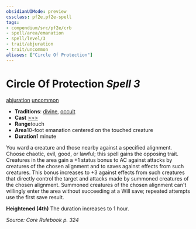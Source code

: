 ```yaml
---
obsidianUIMode: preview
cssclass: pf2e,pf2e-spell
tags:
- compendium/src/pf2e/crb
- spell/area/emanation
- spell/level/3
- trait/abjuration
- trait/uncommon
aliases: ["Circle Of Protection"]
---
```

# Circle Of Protection *Spell 3*   
[abjuration](../../Rules/traits/abjuration.md)  [uncommon](../../Rules/traits/uncommon.md)  

- **Traditions**: [divine](../../Rules/traits/divine.md), [occult](../../Rules/traits/occult.md)
- **Cast** [>>>](../../Rules/core-rulebook/chapter-9-playing-the-game.md#Actions "Three-Action") 
- **Range**touch
- **Area**10-foot emanation centered on the touched creature
- **Duration**1 minute

You ward a creature and those nearby against a specified alignment. Choose chaotic, evil, good, or lawful; this spell gains the opposing trait. Creatures in the area gain a +1 status bonus to AC against attacks by creatures of the chosen alignment and to saves against effects from such creatures. This bonus increases to +3 against effects from such creatures that directly control the target and attacks made by summoned creatures of the chosen alignment. Summoned creatures of the chosen alignment can't willingly enter the area without succeeding at a Will save; repeated attempts use the first save result.

**Heightened (4th)** The duration increases to 1 hour.

*Source: Core Rulebook p. 324*